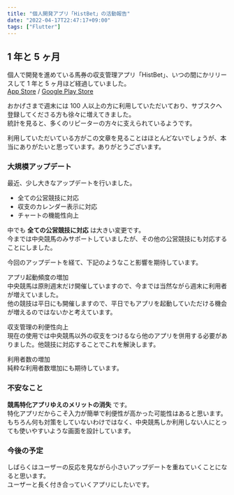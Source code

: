 ```yaml
---
title: "個人開発アプリ「HistBet」の活動報告"
date: "2022-04-17T22:47:17+09:00"
tags: ["Flutter"]
---
```


## 1 年と 5 ヶ月

個人で開発を進めている馬券の収支管理アプリ「HistBet」、いつの間にかリリースして 1 年と 5 ヶ月ほど経過していました。  
[App Store](https://apps.apple.com/jp/app/histbet/id1535460208) / [Google Play Store](https://play.google.com/store/apps/details?id=app.histbet)

おかげさまで週末には 100 人以上の方に利用していただいており、サブスクへ登録してくださる方も徐々に増えてきました。  
統計を見ると、多くのリピーターの方々に支えられているようです。

利用していただいている方がこの文章を見ることはほとんどないでしょうが、本当にありがたいと思っています。ありがとうございます。

### 大規模アップデート

最近、少し大きなアップデートを行いました。

- 全ての公営競技に対応
- 収支のカレンダー表示に対応
- チャートの機能性向上

中でも **全ての公営競技に対応** は大きい変更です。  
今までは中央競馬のみサポートしていましたが、その他の公営競技にも対応することにしました。

今回のアップデートを経て、下記のようなこと影響を期待しています。

アプリ起動頻度の増加  
中央競馬は原則週末だけ開催していますので、今までは当然ながら週末に利用者が増えていました。  
他の競技は平日にも開催しますので、平日でもアプリを起動していただける機会が増えるのではないかと考えています。

収支管理の利便性向上  
現在の使用では中央競馬以外の収支をつけるなら他のアプリを併用する必要がありました。他競技に対応することでこれを解決します。

利用者数の増加  
純粋な利用者数増加にも期待しています。

### 不安なこと

**競馬特化アプリゆえのメリットの消失** です。  
特化アプリだからこそ入力が簡単で利便性が高かった可能性はあると思います。  
もちろん何も対策をしていないわけではなく、中央競馬しか利用しない人にとっても使いやすいような画面を設計しています。

### 今後の予定

しばらくはユーザーの反応を見ながら小さいアップデートを重ねていくことになると思います。  
ユーザーと長く付き合っていくアプリにしたいです。
